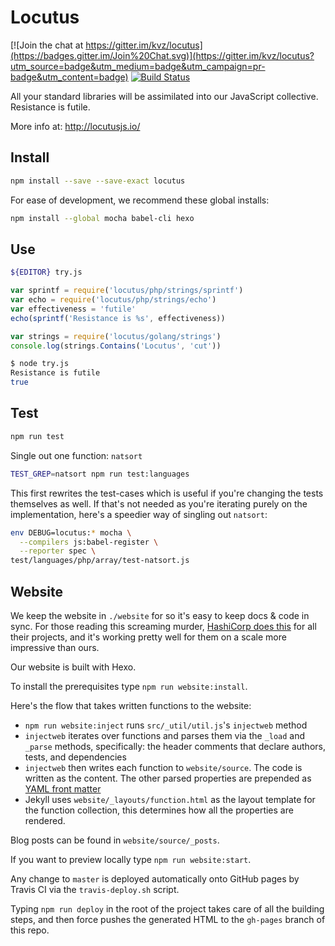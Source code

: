 # Locutus

<!-- badges/ -->
[![Join the chat at https://gitter.im/kvz/locutus](https://badges.gitter.im/Join%20Chat.svg)](https://gitter.im/kvz/locutus?utm_source=badge&utm_medium=badge&utm_campaign=pr-badge&utm_content=badge)
[![Build Status](https://secure.travis-ci.org/kvz/locutus.svg?branch=master)](http://travis-ci.org/kvz/locutus "Check this project's build status on TravisCI")
<!-- /badges -->

All your standard libraries will be assimilated into our JavaScript collective. Resistance is futile.

More info at: http://locutusjs.io/

## Install

```bash
npm install --save --save-exact locutus
```

For ease of development, we recommend these global installs:

```bash
npm install --global mocha babel-cli hexo
```

## Use

```bash
${EDITOR} try.js
```

```javascript
var sprintf = require('locutus/php/strings/sprintf')
var echo = require('locutus/php/strings/echo')
var effectiveness = 'futile'
echo(sprintf('Resistance is %s', effectiveness))
```

```javascript
var strings = require('locutus/golang/strings')
console.log(strings.Contains('Locutus', 'cut'))
```

```bash
$ node try.js
Resistance is futile
true
```

## Test

```bash
npm run test
```

Single out one function: `natsort`

```bash
TEST_GREP=natsort npm run test:languages
```

This first rewrites the test-cases which is useful if you're changing the tests themselves as well. If that's not needed as you're iterating purely on the implementation, here's a speedier way of singling out `natsort`:

```bash
env DEBUG=locutus:* mocha \
  --compilers js:babel-register \
  --reporter spec \
test/languages/php/array/test-natsort.js
```

## Website 

We keep the website in `./website` for so it's easy to keep docs & code in sync. For those reading this screaming murder, [HashiCorp does this](https://github.com/hashicorp/terraform/tree/master/website) for all their projects, and it's working pretty well for them on a scale more impressive than ours.

Our website is built with Hexo.

To install the prerequisites type `npm run website:install`.

Here's the flow that takes written functions to the website:

 - `npm run website:inject` runs `src/_util/util.js`'s `injectweb` method
 - `injectweb` iterates over functions and parses them via the `_load` and `_parse` methods, specifically: the header comments that declare authors, tests, and dependencies
 - `injectweb` then writes each function to `website/source`. The code is written as the content. The other parsed properties are prepended as [YAML front matter](https://jekyllrb.com/docs/frontmatter/)
 - Jekyll uses `website/_layouts/function.html` as the layout template for the function collection, this determines how all the properties are rendered.
 
Blog posts can be found in `website/source/_posts`.
 
If you want to preview locally type `npm run website:start`.

Any change to `master` is deployed automatically onto GitHub pages by Travis CI via the `travis-deploy.sh` script.

Typing `npm run deploy` in the root of the project takes care of all the building steps, and then force pushes the generated HTML to the `gh-pages` branch of this repo.
